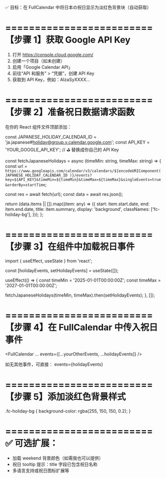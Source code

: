 ✅ 目标：在 FullCalendar 中将日本の祝日显示为淡红色背景块（自动获取）

=========================
【步骤 1】获取 Google API Key
=========================
1. 打开 https://console.cloud.google.com/
2. 创建一个项目（如未创建）
3. 启用「Google Calendar API」
4. 前往“API 和服务” > “凭据”，创建 API Key
5. 获取到 API Key，例如：AIzaSyXXXX...

=========================
【步骤 2】准备祝日数据请求函数
=========================
在你的 React 组件文件顶部添加：

const JAPANESE_HOLIDAY_CALENDAR_ID = 'ja.japanese#holiday@group.v.calendar.google.com';
const API_KEY = 'YOUR_GOOGLE_API_KEY'; // ⛳️ 替换成你自己的 API Key

const fetchJapaneseHolidays = async (timeMin: string, timeMax: string) => {
  const url = `https://www.googleapis.com/calendar/v3/calendars/${encodeURIComponent(
    JAPANESE_HOLIDAY_CALENDAR_ID
  )}/events?key=${API_KEY}&timeMin=${timeMin}&timeMax=${timeMax}&singleEvents=true&orderBy=startTime`;

  const res = await fetch(url);
  const data = await res.json();

  return (data.items || []).map((item: any) => ({
    start: item.start.date,
    end: item.end.date,
    title: item.summary,
    display: 'background',
    classNames: ['fc-holiday-bg'],
  }));
};

=========================
【步骤 3】在组件中加载祝日事件
=========================
import { useEffect, useState } from 'react';

const [holidayEvents, setHolidayEvents] = useState([]);

useEffect(() => {
  const timeMin = '2025-01-01T00:00:00Z';
  const timeMax = '2027-01-01T00:00:00Z';

  fetchJapaneseHolidays(timeMin, timeMax).then(setHolidayEvents);
}, []);

=========================
【步骤 4】在 FullCalendar 中传入祝日事件
=========================
<FullCalendar
  ...
  events={[...yourOtherEvents, ...holidayEvents]}
/>

如无其他事件，可直接：
events={holidayEvents}

=========================
【步骤 5】添加淡红色背景样式
=========================
.fc-holiday-bg {
  background-color: rgba(255, 150, 150, 0.2);
}

=========================
✅ 可选扩展：
=========================
- 加载 weekend 背景颜色（如需我也可以提供）
- 祝日 tooltip 提示：title 字段已包含祝日名称
- 多语言支持或祝日图标扩展等
